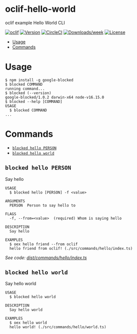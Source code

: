 oclif-hello-world
=================

oclif example Hello World CLI

[![oclif](https://img.shields.io/badge/cli-oclif-brightgreen.svg)](https://oclif.io)
[![Version](https://img.shields.io/npm/v/oclif-hello-world.svg)](https://npmjs.org/package/oclif-hello-world)
[![CircleCI](https://circleci.com/gh/oclif/hello-world/tree/main.svg?style=shield)](https://circleci.com/gh/oclif/hello-world/tree/main)
[![Downloads/week](https://img.shields.io/npm/dw/oclif-hello-world.svg)](https://npmjs.org/package/oclif-hello-world)
[![License](https://img.shields.io/npm/l/oclif-hello-world.svg)](https://github.com/oclif/hello-world/blob/main/package.json)

<!-- toc -->
* [Usage](#usage)
* [Commands](#commands)
<!-- tocstop -->
# Usage
<!-- usage -->
```sh-session
$ npm install -g google-blocked
$ blocked COMMAND
running command...
$ blocked (--version)
google-blocked/1.0.2 darwin-x64 node-v16.15.0
$ blocked --help [COMMAND]
USAGE
  $ blocked COMMAND
...
```
<!-- usagestop -->
# Commands
<!-- commands -->
* [`blocked hello PERSON`](#blocked-hello-person)
* [`blocked hello world`](#blocked-hello-world)

## `blocked hello PERSON`

Say hello

```
USAGE
  $ blocked hello [PERSON] -f <value>

ARGUMENTS
  PERSON  Person to say hello to

FLAGS
  -f, --from=<value>  (required) Whom is saying hello

DESCRIPTION
  Say hello

EXAMPLES
  $ oex hello friend --from oclif
  hello friend from oclif! (./src/commands/hello/index.ts)
```

_See code: [dist/commands/hello/index.ts](https://github.com/cuimingda/google-blocked/blob/v1.0.2/dist/commands/hello/index.ts)_

## `blocked hello world`

Say hello world

```
USAGE
  $ blocked hello world

DESCRIPTION
  Say hello world

EXAMPLES
  $ oex hello world
  hello world! (./src/commands/hello/world.ts)
```
<!-- commandsstop -->
